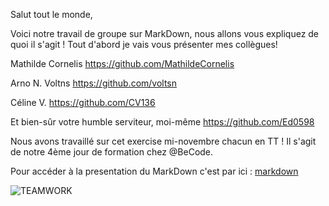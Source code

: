 Salut tout le monde,

Voici notre travail de groupe sur MarkDown, nous allons vous expliquez de quoi il s'agit !
Tout d'abord je vais vous présenter mes collègues! 

Mathilde Cornelis https://github.com/MathildeCornelis

Arno N. Voltns https://github.com/voltsn

Céline V. https://github.com/CV136

Et bien-sûr votre humble serviteur, moi-même https://github.com/Ed0598

Nous avons travaillé sur cet exercise mi-novembre chacun en TT ! 
Il s'agit de notre 4ème jour de formation chez @BeCode.

Pour accéder à la presentation du MarkDown c'est par ici : [markdown](markdown.md)

![TEAMWORK](https://media0.giphy.com/media/QWwEdgDbYjFbfOMJ3z/giphy.gif?cid=ecf05e4722qj7nqumy7iudwp58l6kafgjxsmagb02qj8gbgj&rid=giphy.gif&ct=g)